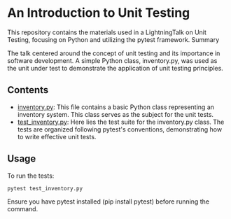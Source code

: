 # An Introduction to Unit Testing

This repository contains the materials used in a LightningTalk on Unit Testing, focusing on Python and utilizing the pytest framework.
Summary

The talk centered around the concept of unit testing and its importance in software development. A simple Python class, inventory.py, was used as the unit under test to demonstrate the application of unit testing principles.

## Contents

- [inventory.py](https://github.com/toviazs/unit_testing_lt/blob/main/inventory.py): This file contains a basic Python class representing an inventory system. This class serves as the subject for the unit tests.
- [test_inventory.py](https://github.com/toviazs/unit_testing_lt/blob/main/test_inventory.py): Here lies the test suite for the inventory.py class. The tests are organized following pytest's conventions, demonstrating how to write effective unit tests.

## Usage

To run the tests:

```bash
pytest test_inventory.py
```

Ensure you have pytest installed (pip install pytest) before running the command.
